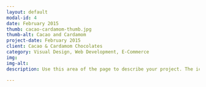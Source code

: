 ```yaml
---
layout: default
modal-id: 4
date: February 2015
thumb: cacao-cardamom-thumb.jpg
thumb-alt: Cacao and Cardamom
project-date: February 2015
client: Cacao & Cardamom Chocolates
category: Visual Design, Web Development, E-Commerce
img:
img-alt:
description: Use this area of the page to describe your project. The icon above is part of a free icon set by <a href="https://sellfy.com/p/8Q9P/jV3VZ/">Flat Icons</a>. On their website, you can download their free set with 16 icons, or you can purchase the entire set with 146 icons for only $12!

---
```

